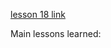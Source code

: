 [lesson 18 link](https://ocw.mit.edu/courses/6-100l-introduction-to-cs-and-programming-using-python-fall-2022/pages/lecture-18-more-python-class-methods/)

Main lessons learned:
